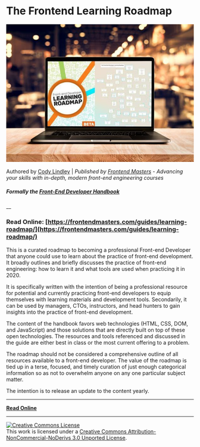 # The Frontend  Learning Roadmap

[![The Frontend Learning Roadmap](og-learning-roadmap.jpg?raw=true "The Frontend Learning Roadmap")](https://frontendmasters.com/guides/learning-roadmap/)

Authored by [Cody Lindley](http://codylindley.com/) | _Published by [Frontend Masters](https://frontendmasters.com/) - Advancing your skills with in-depth, modern front-end engineering courses_

##### Formally the [Front-End Developer Handbook](https://github.com/FrontendMasters/front-end-handbook-2019)

__
### Read Online: [https://frontendmasters.com/guides/learning-roadmap/](https://frontendmasters.com/guides/learning-roadmap/)

This is a curated roadmap to becoming a professional Front-end Developer that anyone could use to learn about the practice of front-end development. It broadly outlines and briefly discusses the practice of front-end engineering: how to learn it and what tools are used when practicing it in 2020.

It is specifically written with the intention of being a professional resource for potential and currently practicing front-end developers to equip themselves with learning materials and development tools. Secondarily, it can be used by managers, CTOs, instructors, and head hunters to gain insights into the practice of front-end development.

The content of the handbook favors web technologies (HTML, CSS, DOM, and JavaScript) and those solutions that are directly built on top of these open technologies. The resources and tools referenced and discussed in the guide are either best in class or the most current offering to a problem.

The roadmap should not be considered a comprehensive outline of all resources available to a front-end developer. The value of the roadmap is tied up in a terse, focused, and timely curation of just enough categorical information so as not to overwhelm anyone on any one particular subject matter.

The intention is to release an update to the content yearly.

---

**[Read Online](https://frontendmasters.com/guides/learning-roadmap/)**

---

<a rel="license" href="http://creativecommons.org/licenses/by-nc-nd/3.0/"><img alt="Creative Commons License" style="border-width:0" src="https://i.creativecommons.org/l/by-nc-nd/3.0/88x31.png" /></a><br />This work is licensed under a <a rel="license" href="http://creativecommons.org/licenses/by-nc-nd/3.0/">Creative Commons Attribution-NonCommercial-NoDerivs 3.0 Unported License</a>.
